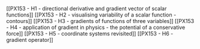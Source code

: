 [[PX153 - H1 - directional derivative and gradient vector of scalar functions]]
[[PX153 - H2 - visualising variability of a scalar function - contours]]
[[PX153 - H3 - gradients of functions of three variables]]
[[PX153 - H4 - application of gradient in physics - the potential of a conservative force]]
[[PX153 - H5 - coordinate systems revisited]]
[[PX153 - H6 - gradient operator]]

